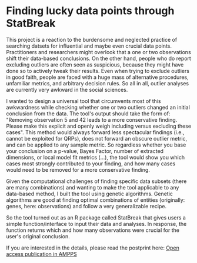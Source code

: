 <h1> Finding lucky data points through StatBreak </h1>

This project is a reaction to the burdensome and neglected practice of searching datsets for influential and maybe even crucial data points. Practitioners and researchers might overlook that a one or two observations shift their data-based conclusions. On the other hand, people who do report excluding outliers are often seen as suspicious, because they might have done so to actively tweak their results. Even when trying to exclude outliers in good faith, people are faced with a huge mass of alternative procedures, unfamiliar metrics, and arbitrary decision rules. So all in all, outlier analyses are currently very awkward in the social sciences.

I wanted to design a universal tool that circumvents most of this awkwardness while checking whether one or two outliers changed an initial conclusion from the data. The tool's output should take the form of: "Removing observation 5 and 42 leads to a more conservative finding. Please make this explicit and openly weigh including versus excluding these cases". This method would always forward less spectacular findings (i.e., cannot be exploited for QRPs), does not forward an obscure outlier metric, and can be applied to any sample metric. So regardless whether you base your conclusion on a p-value, Bayes Factor, number of extracted dimensions, or local model fit metrics (...), the tool would show you which cases most strongly contributed to your finding, and how many cases would need to be removed for a more conservative finding.

Given the computational challenges of finding specific data subsets (there are many combinations) and wanting to make the tool applicable to any data-based method, I built the tool using genetic algorithms. Genetic algorithms are good at finding optimal combinations of entities (originally: genes, here: observations) and follow a very generalizable recipe. 

So the tool turned out as an R package called StatBreak that gives users a simple function/interface to input their data and analyses. In response, the function returns which and how many observations were crucial for the user's original conclusion.

If you are interested in the details, please read the postprint here: [Open access publication in AMPPS](https://osf.io/fmnxp/)
